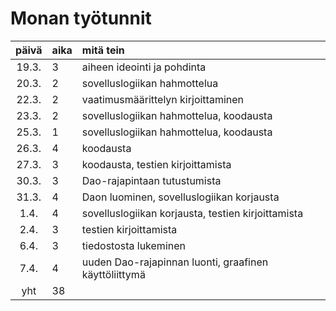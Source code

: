 # Monan työtunnit

| päivä | aika | mitä tein  |
| :----:|:-----| :-----|
| 19.3. | 3    | aiheen ideointi ja pohdinta |
| 20.3. | 2    | sovelluslogiikan hahmottelua |
| 22.3. | 2    | vaatimusmäärittelyn kirjoittaminen |
| 23.3. | 2    | sovelluslogiikan hahmottelua, koodausta |
| 25.3. | 1    | sovelluslogiikan hahmottelua, koodausta |
| 26.3. | 4    | koodausta |
| 27.3. | 3    | koodausta, testien kirjoittamista |
| 30.3. | 3    | Dao-rajapintaan tutustumista      |
| 31.3. | 4    | Daon luominen, sovelluslogiikan korjausta  |
|  1.4. | 4    | sovelluslogiikan korjausta, testien kirjoittamista |
|  2.4. | 3    | testien kirjoittamista  |
|  6.4. | 3    | tiedostosta lukeminen  |
|  7.4. | 4    | uuden Dao-rajapinnan luonti, graafinen käyttöliittymä |
| yht   | 38   |       |
